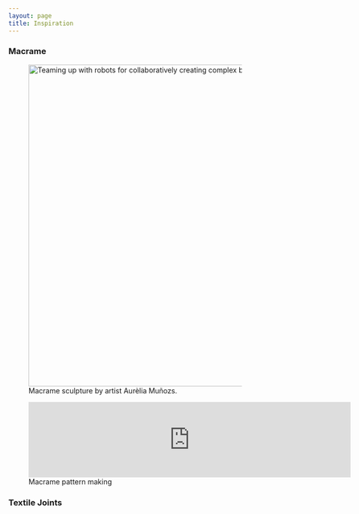 ```yaml
---
layout: page
title: Inspiration
---
```


### Macrame

<figure>
  <img src="https://media.revistaad.es/photos/60c7443471da6779ff45a12a/master/w_1600,c_limit/189039.jpg" alt="Teaming up with robots for collaboratively creating complex building structures." style="width:640px" class="center">
  <figcaption>Macrame sculpture by artist Aurèlia Muñozs.</figcaption>
</figure>

<figure>
<iframe width="640" heigt="350" src="https://www.youtube.com/embed/P0cei5ihF1c" title="Macrame pattern" frameborder="0" allow="accelerometer; autoplay; clipboard-write; encrypted-media; gyroscope; picture-in-picture" allowfullscreen align="center"></iframe>
<figcaption>Macrame pattern making</figcaption>
</figure>

### Textile Joints


